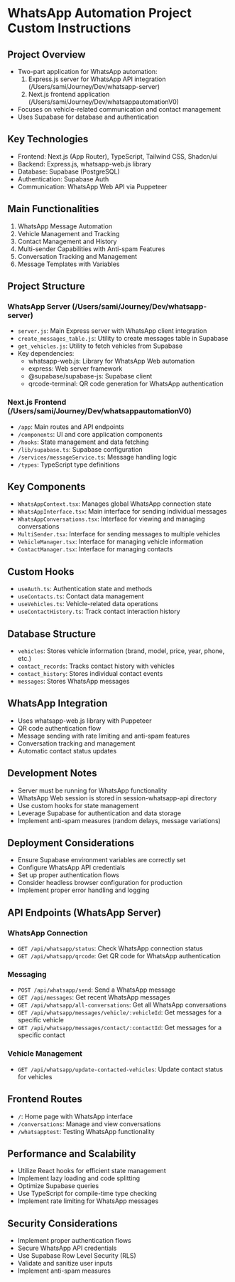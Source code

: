 # WhatsApp Automation Project Custom Instructions

## Project Overview
- Two-part application for WhatsApp automation:
  1. Express.js server for WhatsApp API integration (/Users/sami/Journey/Dev/whatsapp-server)
  2. Next.js frontend application (/Users/sami/Journey/Dev/whatsappautomationV0)
- Focuses on vehicle-related communication and contact management
- Uses Supabase for database and authentication

## Key Technologies
- Frontend: Next.js (App Router), TypeScript, Tailwind CSS, Shadcn/ui
- Backend: Express.js, whatsapp-web.js library
- Database: Supabase (PostgreSQL)
- Authentication: Supabase Auth
- Communication: WhatsApp Web API via Puppeteer

## Main Functionalities
1. WhatsApp Message Automation
2. Vehicle Management and Tracking
3. Contact Management and History
4. Multi-sender Capabilities with Anti-spam Features
5. Conversation Tracking and Management
6. Message Templates with Variables

## Project Structure

### WhatsApp Server (/Users/sami/Journey/Dev/whatsapp-server)
- `server.js`: Main Express server with WhatsApp client integration
- `create_messages_table.js`: Utility to create messages table in Supabase
- `get_vehicles.js`: Utility to fetch vehicles from Supabase
- Key dependencies:
  - whatsapp-web.js: Library for WhatsApp Web automation
  - express: Web server framework
  - @supabase/supabase-js: Supabase client
  - qrcode-terminal: QR code generation for WhatsApp authentication

### Next.js Frontend (/Users/sami/Journey/Dev/whatsappautomationV0)
- `/app`: Main routes and API endpoints
- `/components`: UI and core application components
- `/hooks`: State management and data fetching
- `/lib/supabase.ts`: Supabase configuration
- `/services/messageService.ts`: Message handling logic
- `/types`: TypeScript type definitions

## Key Components
- `WhatsAppContext.tsx`: Manages global WhatsApp connection state
- `WhatsAppInterface.tsx`: Main interface for sending individual messages
- `WhatsAppConversations.tsx`: Interface for viewing and managing conversations
- `MultiSender.tsx`: Interface for sending messages to multiple vehicles
- `VehicleManager.tsx`: Interface for managing vehicle information
- `ContactManager.tsx`: Interface for managing contacts

## Custom Hooks
- `useAuth.ts`: Authentication state and methods
- `useContacts.ts`: Contact data management
- `useVehicles.ts`: Vehicle-related data operations
- `useContactHistory.ts`: Track contact interaction history

## Database Structure
- `vehicles`: Stores vehicle information (brand, model, price, year, phone, etc.)
- `contact_records`: Tracks contact history with vehicles
- `contact_history`: Stores individual contact events
- `messages`: Stores WhatsApp messages

## WhatsApp Integration
- Uses whatsapp-web.js library with Puppeteer
- QR code authentication flow
- Message sending with rate limiting and anti-spam features
- Conversation tracking and management
- Automatic contact status updates

## Development Notes
- Server must be running for WhatsApp functionality
- WhatsApp Web session is stored in session-whatsapp-api directory
- Use custom hooks for state management
- Leverage Supabase for authentication and data storage
- Implement anti-spam measures (random delays, message variations)

## Deployment Considerations
- Ensure Supabase environment variables are correctly set
- Configure WhatsApp API credentials
- Set up proper authentication flows
- Consider headless browser configuration for production
- Implement proper error handling and logging

## API Endpoints (WhatsApp Server)

### WhatsApp Connection
- `GET /api/whatsapp/status`: Check WhatsApp connection status
- `GET /api/whatsapp/qrcode`: Get QR code for WhatsApp authentication

### Messaging
- `POST /api/whatsapp/send`: Send a WhatsApp message
- `GET /api/messages`: Get recent WhatsApp messages
- `GET /api/whatsapp/all-conversations`: Get all WhatsApp conversations
- `GET /api/whatsapp/messages/vehicle/:vehicleId`: Get messages for a specific vehicle
- `GET /api/whatsapp/messages/contact/:contactId`: Get messages for a specific contact

### Vehicle Management
- `GET /api/whatsapp/update-contacted-vehicles`: Update contact status for vehicles

## Frontend Routes
- `/`: Home page with WhatsApp interface
- `/conversations`: Manage and view conversations
- `/whatsapptest`: Testing WhatsApp functionality

## Performance and Scalability
- Utilize React hooks for efficient state management
- Implement lazy loading and code splitting
- Optimize Supabase queries
- Use TypeScript for compile-time type checking
- Implement rate limiting for WhatsApp messages

## Security Considerations
- Implement proper authentication flows
- Secure WhatsApp API credentials
- Use Supabase Row Level Security (RLS)
- Validate and sanitize user inputs
- Implement anti-spam measures
